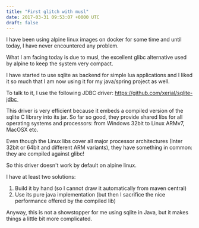 ```yaml
---
title: "First glitch with musl"
date: 2017-03-31 09:53:07 +0000 UTC
draft: false
---
```

I have been using alpine linux images on docker for some time and until today, I have never encountered any problem.

What I am facing today is due to musl, the excellent glibc alternative used by alpine to keep the system very compact.

I have started to use sqlite as backend for simple lua applications and I liked it so much that I am now using it for my java/spring project as well.

To talk to it, I use the following JDBC driver: <a href="https://github.com/xerial/sqlite-jdbc" target="_blank">https://github.com/xerial/sqlite-jdbc </a>

This driver is very efficient because it embeds a compiled version of the sqlite C library into its jar. So far so good, they provide shared libs for all operating systems and processors: from Windows 32bit to Linux ARMv7, MacOSX etc.

Even though the Linux libs cover all major processor architectures (Inter 32bit or 64bit and different ARM variants), they have something in common: they are compiled against glibc!

So this driver doesn't work by default on alpine linux.

I have at least two solutions:
<ol>
 	<li>Build it by hand (so I cannot draw it automatically from maven central)</li>
 	<li>Use its pure java implementation (but then I sacrifice the nice performance offered by the compiled lib)</li>
</ol>
Anyway, this is not a showstopper for me using sqlite in Java, but it makes things a little bit more complicated.